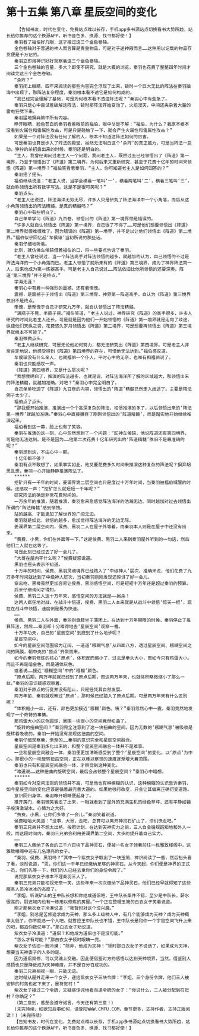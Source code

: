 # 第十五集 第八章 星辰空间的变化
        【告知书友，时代在变化，免费站点难以长存，手机app多书源站点切换看书大势所趋，站长给你推荐的这个换源APP，听书音色多、换源、找书都好使！】
       秦羽看了福伯好几眼，这才接过这三个金色卷轴。
       金色卷轴对于普通的神人而言算是贵重物品，可是对于迷神殿而言……这种用以记载的物品存货便是千万记的。
       秦羽立即用神识好好观察着这三个金色卷轴。
       三个金色卷轴的容量，多大？即使不研究，就是大概的浏览，秦羽也花费了整整四年时间才阅读完这三个金色卷轴。
       “杀阵？”
       秦羽闭上眼睛，四年来阅读的那些内容完全浮现了出来，顿时一个巨大无比的阵法在秦羽脑海中出现了，那阵法复杂程度，秦羽根本看不透它是如何构成的。
       “我已经完全理解了基础，可是为何根本看不透这阵法呢？”秦羽心中有些急了。
       秦羽只是心中尝试着破解这阵法，顿时那阵法开始变动了，火焰漫天，中间还夹杂着大量的雷电狂劈下来。
       秦羽猛地摒弃脑中所有内容。
       睁开眼睛，脸色苍白的秦羽看着眼前的福伯，眼中尽是不解：“福伯，为什么？我原本根本没看到火属性和雷属性攻击，可是只是碰触了一下，就会产生火属性和雷属性攻击？”
       如果是一个对阵法没有任何了解的人，根本不知道这阵法如何的厉害。
       可是秦羽也算是步入了阵法的殿堂，虽然无法明白这个‘杀阵’的真正威力，可是当阵法一启动，狰狞的杀招露出来的时候，秦羽还是明白的。
       “主人，我曾经询问过老主人一个问题，我问老主人，既然过去已经领悟出了《阵道》第一境界，乃至于领悟出了《阵道》第二境界。为何后来又重新研究，甚至于花费十亿年的时间来领悟《阵道》第一境界？”福伯笑看着秦羽，“主人，你可知道老主人是如何回答的？”
       秦羽摇了摇头。
       福伯继续说道：“老主人说，当学会横着一笔叫‘一’，横着两笔叫‘二’，横着三笔叫‘三’，就自称领悟出所有数字写法。这是不是很可笑呢？”
       秦羽点头。
       “老主人还说过，阵法海洋无穷无尽，许多人只是研究了阵法海洋中一个小角落，而后从这小角落领悟出的阵法精髓，是真的精髓吗？”
       秦羽心中有些明白了。
       自己单单学习《阵道》九百卷，领悟出的《阵道》第一境界怕是错误的。
       “许多人就自认领悟出《阵道》第一境界，自己很了不得了……可是他们想要领悟出《阵道》第二境界就很难很难了。因为错误的《阵道》第一境界，并不足以让他们领悟出《阵道》第二境界。”福伯似乎回忆起‘车侯辕’当初所说的那些话。
       秦羽仔细地听着。
       此刻，就仿佛车侯辕借着福伯的口，将一些要点告诉了秦羽。
       “老主人曾经说过，当一个阵法高手对阵法领悟的越多，就越加的认为，自己领悟的不过是阵法海洋的一个小角落而已。老主人领悟了前所未有的《阵道》第三境界，成为了神界阵法第一人，后来也成为第一炼器高手。可是老主人自己说过……阵法依旧比他所领悟的还要深奥。阵道‘第三境界’并不是终点。”
       学海无涯！
       秦羽心中有着一种强烈的震撼，还有着惭愧。
       震撼，是震撼于于领悟出《阵道》第三境界，神界第一阵道高手，自认为《阵道》第三境界依旧不是终点。
       惭愧，是惭愧于自己才研究九万年，就自认领悟出了阵法精髓。
       “满瓶子不晃，半瓶子摇。”福伯笑道，“老主人说过，神界研究《阵道》的高手很多，许多人研究的时间比老主人还长，可是就是因为他们一开始领悟的《阵道》第一境界就是走向了歧途，纵使他们天纵之资，花费悠久岁月领悟出《阵道》第二境界，可是想要再领悟出《阵道》第三境界就根本不可能了。”
       秦羽微微点头。
       “老主人继续研究，可是无论他如何努力，都无法研究出《阵道》第四境界。可是老主人非常肯定地说，他感受得到《阵道》第四境界的存在，可惜他无法达到。”福伯感叹道。
       车侯辕没有什么亲人，也就福伯一个仆人。平时心中的无奈，也唯有和福伯说了。
       秦羽也只能感叹一声。
       《阵道》第四境界，又是什么层次呢？
       “我想我明白了，推演的阵法越多，也就是说，对阵法海洋所了解的区域越大，那领悟出来的阵法精髓，就越加准确。对吧？”秦羽心中完全明白了。
       自己单单吃透了《阵道》九百卷的内容，领悟出的‘阵道’精髓已然走入歧途了。主要是阵法例子太少了。
       福伯点了点头。
       “那我便开始推演，推演出一个个高深复杂的阵法，相信推演的多了，以后领悟出来的‘阵法第一境界’就越加准确。”秦羽心中直接摒弃了刚刚领悟出的‘阵道精髓’，而是踏实地开始继续推演起来。
       福伯看到这一幕，脸上也有了笑容。
       秦羽在推演的这一刻，心中忽然想到了一个问题：“匠神车侯辕，他说阵道还有第四境界，可是他无法达到。是不是因为……他第二次花费十亿年研究出的‘阵道精髓’依旧不是最准确的呢？”
       秦羽想到这，不由心中一颤。
       十亿年都不够？
       秦羽有点不敢想了，如果事实如此，他又要花费多久时间来推演这种复杂的阵法呢？摒弃胡思乱想，秦羽一心开始静静推演阵法了。
       ******
       挖矿只有一千年的时间，姜澜界第二层空间也只是度过十万年时间，当秦羽被福伯喊醒的时候，还感叹一声：“挖矿怎么就短短一千年呢？”
       研究阵法的确是非常花费时间的。
       一万余年的推演，随着推演，秦羽愈来愈感觉阵法海洋的浩瀚无边。同时越加对过去领悟出所谓的‘阵法精髓’感到惭愧。
       站的越高，才能更加了解世界的广阔无边。
       秦羽就是如此，领悟的越多，愈加觉得阵法海洋的无边无际。
       姜澜界第二层空间内，侯费、黑羽二人在屋子外等着，而秦羽本人则是在屋子中还没有出来。
       “费费，小黑，你们在外面等一下。”这是侯费、黑羽二人来到秦羽屋外听到的一句话，然后他们二人就在这等了。
       可是此刻已经过去了好一会儿了。
       “大哥在屋内干什么呢？”侯费疑惑说道。
       黑羽也摇头表示不知道。
       十万年的时间，侯费、黑羽灵魂境界已经踏入了‘中级神人’层次，准确来说，他们花费了九万多年时间就达到了中级神人层次，当初秦羽刚刚发现还惊讶了好一会儿。
       穿云枪、黑棒虽然更加容易让侯费、黑羽感悟空间，可是短短十万年还是超过秦羽的预算。
       后来仔细询问才得知。
       侯费、黑羽二人这十万年来，感悟空间的方法就是——厮杀！
       这两人疯狂地对战，在战斗中悟道，侯费、黑羽二人本来就是从战斗中领悟‘惊天一棍’，现在在战斗中领悟，速度倒是极为快速。
       ……
       侯费、黑羽二人在外面，秦羽则盘膝坐于蒲团上。在达到十万年期限的时候，秦羽停止了推算阵法，然后……秦羽却十分难得地去‘星辰空间’观察一番。
       十万年功夫，自己的‘星辰空间’到底到了什么地步呢？
       星辰空间中。
       如今的星辰空间范围极为辽阔，一道道‘糨糊气息’从四面八方，透过星辰空间、糨糊空间之间的隔膜，朝中央的‘原点’齐聚而来。
       如今的秦羽修炼的核心‘原点’，体积反而缩小了，过去是拳头大小，而如今只有鸡蛋大小。而且不再是暗金色，而是通体灰色。
       或者说……接近‘糨糊空间’中的‘糨糊’颜色。
       “原点后期，两万年前就已经到了原点后期，而这两万年来，也就体积略微缩小了那么一丝。”秦羽的意识疑惑观察着。
       秦羽对于原点的衍变并没有阻止，只是任凭其自然发展。
       两万年前，秦羽就观察过‘原点’，那时候已经踏入了原点后期。可是两万年来有什么区别呢？
       “体积缩小一丝，还有，颜色更加接近‘糨糊’颜色。咦？”秦羽忽然心中一震，秦羽竟然地发现了一个奇特的事情。
       那鸡蛋大小的灰色圆球，周围一块很小的空间竟然扭曲了。
       “旋转的扭曲空间？”秦羽完全注意到了这一块扭曲的空间。因为无数的‘糨糊气息’被吸收是旋转着吸收的，秦羽一开始没有发现这扭曲的空间。
       秦羽仔细观察着，渐渐的……秦羽的意识完全和星辰空间融合。
       星辰空间是秦羽炼化出来的，和整个星辰空间融合一体并不是难事。
       一旦和星辰空间融合一体，秦羽便更加清晰感受到了整个‘星辰空间’的变化。以‘原点’为中心，那很小的一块旋转扭曲空间，正在以难以察觉的速度逐渐增大着范围。
       秦羽也只有和星辰空间融合一体，才察觉到这种变化。
       “难道说……这种扭曲的旋转空间，最后会占领整个星辰空间？”秦羽心中暗想。
       ******
       秦羽如今对空间法则的领悟并不高，可是他也有种模糊的认识，这种模糊的认识告诉秦羽，如今星辰空间的变化应该是循着最完善大道的。如果他强行改变，只会让其偏离正确衍变道路。
       意识回归身体，秦羽睁开眼睛便起身了。
       推开房门，秦羽微笑着走了出来，一眼就看到了屋外的充满生机的绿色草坪，还有平静如镜子般清澈湖水，心情为之大好。
       “费费，小黑，让你们多等了一会儿。”秦羽笑着说道。
       侯费哈哈大笑道：“没事，大哥，走吧，总算可以离开神灵石矿山了，你们快走吧。”
       秦羽三兄弟并不想太出格，按照计划，在达到天神实力之前，三人自会循规蹈矩地和外人一般，而这段时间内，秦羽三兄弟会利用姜澜界第二空间，大步的提升着自己实力。
       ……
       秦羽三人缴纳了各自的三千六百块下品神灵石，便被一名女子领着前往一栋雅致楼阁中，这雅致楼阁中还有几名漂亮的女子。
       “秦羽、侯费、黑羽吗？”其中一个紫衣女子取出了一块玉简，神识阅读了一番，然后抬头看了看，淡然说道，“恩，你们这一千年已经缴纳足够的神灵石，从今天起，你们便是神界的正式一员，你们先等一下，我们的人已经去拿你们的身份令牌了。”
       说完那紫衣女子根本不理秦羽三人了。
       秦羽三兄弟只能相视无奈一笑，这些年来一次次缴纳下品神灵石，他们已经早就得知了这些服务人员冷冰冰的态度了。
       “李姐，听说矿山的王中队长想和你结成道侣吧，王中队长条件不错，至少是中队长，薪水很高的，尉迟城内也有一栋用以修炼的房屋。”一个正在整理玉简的白衣女子笑着说道。
       刚才那紫衣女子冷漠说道：“我暂时对这个没兴趣。”
       “李姐，别总是苦修追求成为天神，那么多上级神人中，有几个能够成为天神？成为天神概率太低了。你不能总一个人吧，就答应王中队长也不错，王中队长是和你一个宇宙空间飞升上来的吧，都追你数亿年了。”那白衣女子劝说道。
       紫衣女子冷漠道：“道侣？和他成为道侣也不是没可能。”
       “怎么才有可能？”那白衣女子顿时眼睛一亮。
       紫衣女子依旧一脸冷漠：“除非，他成为天神！”顿时那白衣女子不说话了，如果成为天神，想要当天神妻子的人多的是。
       因为道侣双修，可以灵魂上交融。因此便借鉴对方的感悟以达到天神境界，当然，借鉴别人感悟也只是降低成为天神难度，并不是百分百成功的。
       秦羽三兄弟相视一眼，只能无语。
       这时候从屋外走来一个女子，递给紫衣女子三块令牌：“李姐，三个身份令牌，他们三人被安排的村落也定下来了，是符觉村！”
       紫衣女子接过三个令牌，又疑惑惊诧地看向递令牌的女子：“你说什么，三人被分配到符觉村？你确定？”
       （第二章到，番茄会遵守诺言，今天还有第三章！）
       (未完待续，如欲知后事如何，请登陆WWW.CMFU.COM，章节更多，支持作者，支持正版阅读！)（未完待续）
       【告知书友，时代在变化，免费站点难以长存，手机app多书源站点切换看书大势所趋，站长给你推荐的这个换源APP，听书音色多、换源、找书都好使！】